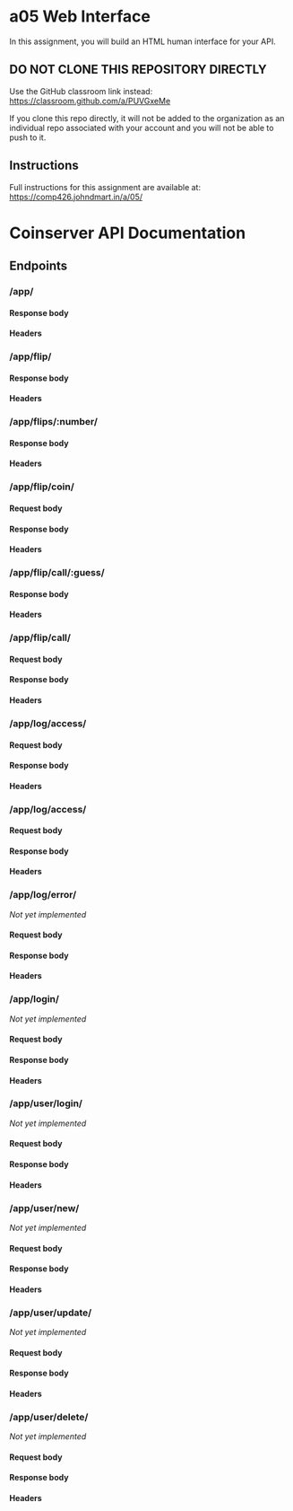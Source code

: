 # a05 Web Interface

In this assignment, you will build an HTML human interface for your API.

## DO NOT CLONE THIS REPOSITORY DIRECTLY

Use the GitHub classroom link instead: https://classroom.github.com/a/PUVGxeMe

If you clone this repo directly, it will not be added to the organization as an individual repo associated with your account and you will not be able to push to it.

## Instructions

Full instructions for this assignment are available at: https://comp426.johndmart.in/a/05/

# Coinserver API Documentation

## Endpoints

### /app/

#### Response body

#### Headers

### /app/flip/

#### Response body

#### Headers

### /app/flips/:number/

#### Response body

#### Headers

### /app/flip/coin/

#### Request body

#### Response body

#### Headers

### /app/flip/call/:guess/

#### Response body

#### Headers

### /app/flip/call/

#### Request body

#### Response body

#### Headers

### /app/log/access/

#### Request body

#### Response body

#### Headers

### /app/log/access/

#### Request body

#### Response body

#### Headers

### /app/log/error/

_Not yet implemented_

#### Request body

#### Response body

#### Headers

### /app/login/

_Not yet implemented_

#### Request body

#### Response body

#### Headers

### /app/user/login/

_Not yet implemented_

#### Request body

#### Response body

#### Headers

### /app/user/new/

_Not yet implemented_

#### Request body

#### Response body

#### Headers

### /app/user/update/

_Not yet implemented_

#### Request body

#### Response body

#### Headers

### /app/user/delete/

_Not yet implemented_

#### Request body

#### Response body

#### Headers
